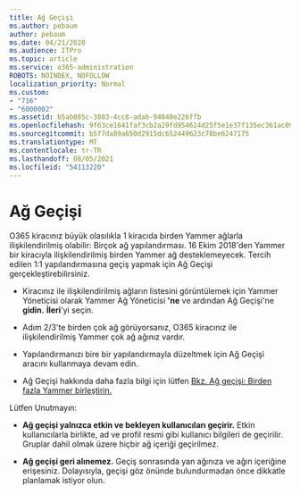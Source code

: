 ```yaml
---
title: Ağ Geçişi
ms.author: pebaum
author: pebaum
ms.date: 04/21/2020
ms.audience: ITPro
ms.topic: article
ms.service: o365-administration
ROBOTS: NOINDEX, NOFOLLOW
localization_priority: Normal
ms.custom:
- "716"
- "6000002"
ms.assetid: b5ab885c-3803-4cc8-adab-94848e226ffb
ms.openlocfilehash: 9f63ce1641faf3cb2a29fd954624d25f5e1e37f135ec361ac09668086d78aa3e
ms.sourcegitcommit: b5f7da89a650d2915dc652449623c78be6247175
ms.translationtype: MT
ms.contentlocale: tr-TR
ms.lasthandoff: 08/05/2021
ms.locfileid: "54113220"
---
```

# <a name="network-migration"></a>Ağ Geçişi

O365 kiracınız büyük olasılıkla 1 kiracıda birden Yammer ağlarla ilişkilendirilmiş olabilir: Birçok ağ yapılandırması. 16 Ekim 2018'den Yammer bir kiracıyla ilişkilendirilmiş birden Yammer ağ desteklemeyecek. Tercih edilen 1:1 yapılandırmasına geçiş yapmak için Ağ Geçişi gerçekleştirebilirsiniz.
  
- Kiracınız ile ilişkilendirilmiş ağların listesini görüntülemek için Yammer Yöneticisi olarak Yammer Ağ Yöneticisi **'ne** ve ardından Ağ Geçişi'ne **gidin.** **İleri**'yi seçin.

- Adım 2/3'te birden çok ağ görüyorsanız, O365 kiracınız ile ilişkilendirilmiş Yammer çok ağ ağınız vardır.

- Yapılandırmanızı bire bir yapılandırmayla düzeltmek için Ağ Geçişi aracını kullanmaya devam edin.

- Ağ Geçişi hakkında daha fazla bilgi için lütfen [Bkz. Ağ geçişi: Birden fazla Yammer birleştirin.](https://docs.microsoft.com/yammer/configure-your-yammer-network/consolidate-multiple-yammer-networks)

Lütfen Unutmayın:
  
- **Ağ geçişi yalnızca etkin ve bekleyen kullanıcıları geçirir.** Etkin kullanıcılarla birlikte, ad ve profil resmi gibi kullanıcı bilgileri de geçirilir. Gruplar dahil olmak üzere hiçbir ağ içeriği geçirilmez.

- **Ağ geçişi geri alınemez.** Geçiş sonrasında yan ağınıza ve ağın içeriğine erişesiniz. Dolayısıyla, geçişi göz önünde bulundurmadan önce dikkatle planlamak istiyor olun.
